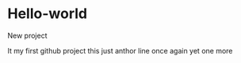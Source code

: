 # Hello-world
New project

It my first github project
this just anthor line
once again
yet one more
